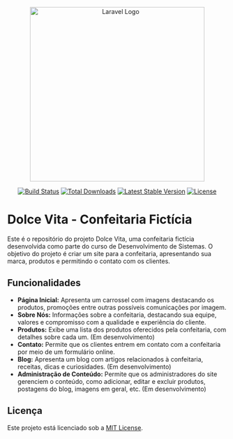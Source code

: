<p align="center"><a href="https://laravel.com" target="_blank"><img src="https://raw.githubusercontent.com/laravel/art/master/logo-lockup/5%20SVG/2%20CMYK/1%20Full%20Color/laravel-logolockup-cmyk-red.svg" width="400" alt="Laravel Logo"></a></p>

<p align="center">
<a href="https://github.com/laravel/framework/actions"><img src="https://github.com/laravel/framework/workflows/tests/badge.svg" alt="Build Status"></a>
<a href="https://packagist.org/packages/laravel/framework"><img src="https://img.shields.io/packagist/dt/laravel/framework" alt="Total Downloads"></a>
<a href="https://packagist.org/packages/laravel/framework"><img src="https://img.shields.io/packagist/v/laravel/framework" alt="Latest Stable Version"></a>
<a href="https://packagist.org/packages/laravel/framework"><img src="https://img.shields.io/packagist/l/laravel/framework" alt="License"></a>
</p>

# Dolce Vita - Confeitaria Fictícia

Este é o repositório do projeto Dolce Vita, uma confeitaria fictícia desenvolvida como parte do curso de Desenvolvimento de Sistemas. O objetivo do projeto é criar um site para a confeitaria, apresentando sua marca, produtos e permitindo o contato com os clientes.

## Funcionalidades

- **Página Inicial:** Apresenta um carrossel com imagens destacando os produtos, promoções entre outras possíveis comunicações por imagem.
- **Sobre Nós:** Informações sobre a confeitaria, destacando sua equipe, valores e compromisso com a qualidade e experiência do cliente.
- **Produtos:** Exibe uma lista dos produtos oferecidos pela confeitaria, com detalhes sobre cada um. (Em desenvolvimento)
- **Contato:** Permite que os clientes entrem em contato com a confeitaria por meio de um formulário online.
- **Blog:** Apresenta um blog com artigos relacionados à confeitaria, receitas, dicas e curiosidades. (Em desenvolvimento)
- **Administração de Conteúdo:** Permite que os administradores do site gerenciem o conteúdo, como adicionar, editar e excluir produtos, postagens do blog, imagens em geral, etc. (Em desenvolvimento)

## Licença

Este projeto está licenciado sob a [MIT License](LICENSE).
